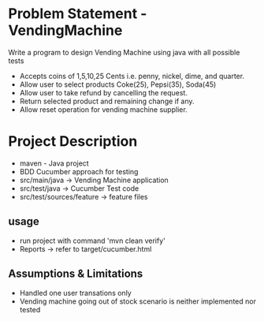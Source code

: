 # Problem Statement - VendingMachine

Write a program to design Vending Machine using java with all possible tests

- Accepts coins of 1,5,10,25 Cents i.e. penny, nickel, dime, and quarter.
- Allow user to select products Coke(25), Pepsi(35), Soda(45)
- Allow user to take refund by cancelling the request.
- Return selected product and remaining change if any.
- Allow reset operation for vending machine supplier.

# Project Description
- maven - Java project 
- BDD Cucumber approach for testing
- src/main/java -> Vending Machine application
- src/test/java -> Cucumber Test code
- src/test/sources/feature -> feature files

## usage
- run project with command 'mvn clean verify'
- Reports -> refer to target/cucumber.html

## Assumptions & Limitations
- Handled one user transations only
- Vending machine going out of stock scenario is neither implemented nor tested
